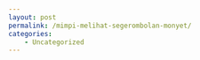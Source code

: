 ```yaml
---
layout: post
permalink: /mimpi-melihat-segerombolan-monyet/
categories:
    - Uncategorized
---
```


